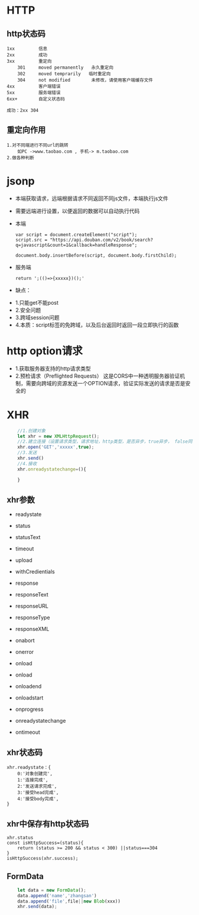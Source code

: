 # HTTP
## http状态码
    1xx         信息
    2xx         成功
    3xx         重定向
        301     moved permanently   永久重定向
        302     moved temprarily   临时重定向
        304     not modified        未修改，请使用客户端缓存文件
    4xx         客户端错误
    5xx         服务端错误      
    6xx+        自定义状态码
    
    成功：2xx 304


## 重定向作用
    1.对不同端进行不同url的跳转
        如PC ->www.taobao.com , 手机-> m.taobao.com
    2.做各种判断

# jsonp
- 本端获取请求，远端根据请求不同返回不同js文件，本端执行js文件
- 需要远端进行设置，以便返回的数据可以自动执行代码

- 本端    
    ```
    var script = document.createElement("script");
    script.src = "https://api.douban.com/v2/book/search?q=javascript&count=1&callback=handleResponse";

    document.body.insertBefore(script, document.body.firstChild);   
    ```
- 服务端  
    ```
    return ';(()=>{xxxxx})();'
    ```
- 缺点：
* 1.只能get不能post
* 2.安全问题
* 3.跨域session问题
* 4.本质：script标签的免跨域，以及后台返回时返回一段立即执行的函数

# http option请求
- 1.获取服务器支持的http请求类型
- 2.预检请求（Preflighted Requests）
    这是CORS中一种透明服务器验证机制，需要向跨域的资源发送一个OPTION请求，验证实际发送的请求是否是安全的

# XHR
```js
    //1.创建对象
    let xhr = new XMLHttpRequest();
    //2.建立连接（设置请求类型，请求地址，http类型，是否异步，true异步， false同步）
    xhr.open('GET','xxxxx',true);       
    //3.发送
    xhr.send()
    //4.接收
    xhr.onreadystatechange=(){

    }
```
## xhr参数
- readystate

- status
- statusText

- timeout

- upload

- withCredientials

- response
- responseText
- responseURL
- responseType
- responseXML


- onabort
- onerror
- onload
- onload 
- onloadend
- onloadstart
- onprogress
- onreadystatechange
- ontimeout

## xhr状态码
    xhr.readystate：{
        0:'对象创建完',
        1:'连接完成',
        2:'发送请求完成',
        3:'接受head完成',
        4:'接受body完成',
    }
## xhr中保存有http状态码 
    xhr.status
    const isHttpSuccess=(status){
        return (status >= 200 && status < 300) ||status===304
    }
    isHttpSuccess(xhr.success);

## FormData
```js
    let data = new FormData();
    data.append('name','zhangsan')
    data.append('file',file||new Blob(xxx))
    xhr.send(data);
```